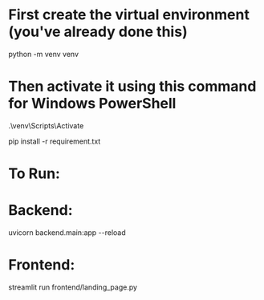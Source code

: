 # First create the virtual environment (you've already done this)
python -m venv venv

# Then activate it using this command for Windows PowerShell
.\venv\Scripts\Activate

pip install -r requirement.txt

# To Run:

# Backend:
uvicorn backend.main:app --reload

# Frontend: 
streamlit run frontend/landing_page.py
